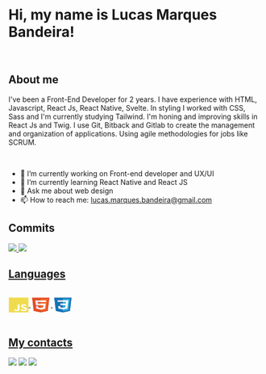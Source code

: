 ### <h1>Hi, my name is Lucas Marques Bandeira!</h1>
<br>
<h2>About me</h2>
<p>I've been a Front-End Developer for 2 years. I have experience with HTML, Javascript, React Js, React Native, Svelte. In styling I worked with CSS, Sass and I'm currently studying Tailwind. I'm honing and improving skills in React Js and Twig. I use Git, Bitback and Gitlab to create the management and organization of applications. Using agile methodologies for jobs like SCRUM.</p>

<br>

- 🔭 I’m currently working on Front-end developer and UX/UI
- 🌱 I’m currently learning React Native and React JS
- 💬 Ask me about web design
- 📫 How to reach me: lucas.marques.bandeira@gmail.com
<!--Readme Status-->
<h2>Commits</h2>
<div>
  <a href="https://github.com/lucasmarques2020">
  <img height="180em" src="https://github-readme-stats.vercel.app/api?username=lucasmarques2020&show_icons=true&theme=dark&include_all_commits=true&count_private=true"/>
  <img height="180em" src="https://github-readme-stats.vercel.app/api/top-langs/?username=lucasmarques2020&layout=compact&langs_count=7&theme=dark"/>
</div>

  <!--Icons linguagens-->
  <h2>Languages</h2>
<div style="display: inline_block"><br>
  <img align="center" alt="Lucas-Js" height="30" width="40" src="https://raw.githubusercontent.com/devicons/devicon/master/icons/javascript/javascript-plain.svg">
  <img align="center" alt="Lucas-HTML" height="30" width="40" src="https://raw.githubusercontent.com/devicons/devicon/master/icons/html5/html5-original.svg">
  <img align="center" alt="Lucas-CSS" height="30" width="40" src="https://raw.githubusercontent.com/devicons/devicon/master/icons/css3/css3-original.svg">
</div>
 <!--Ref social midia-->
  <br>
  <h2>My contacts</h2>
<div> 
  <a href="https://instagram.com/lucas.marques_b" target="_blank"><img src="https://img.shields.io/badge/-Instagram-%23E4405F?style=for-the-badge&logo=instagram&logoColor=white" target="_blank"></a>
  <a href = "mailto:lucas.marques.bandeira@gmail.com"><img src="https://img.shields.io/badge/-Gmail-%23333?style=for-the-badge&logo=gmail&logoColor=white" target="_blank"></a>
  <a href="https://br.linkedin.com/in/lucas-marques-bandeira-452440113" target="_blank"><img src="https://img.shields.io/badge/-LinkedIn-%230077B5?style=for-the-badge&logo=linkedin&logoColor=white" target="_blank"></a> 
 </div>
  

